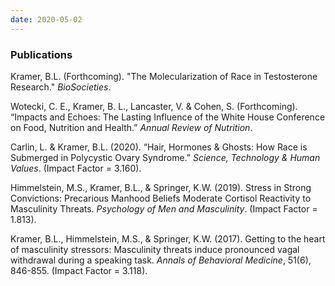 ```yaml
---
date: 2020-05-02
---
```


### **Publications** 

Kramer, B.L. (Forthcoming). "The Molecularization of Race in Testosterone Research." *BioSocieties*.

Wotecki, C. E., Kramer, B. L., Lancaster, V. & Cohen, S. (Forthcoming). “Impacts and Echoes: The Lasting Influence of the White House Conference on Food, Nutrition and Health.” *Annual Review of Nutrition*.

Carlin, L. & Kramer, B.L. (2020). “Hair, Hormones & Ghosts: How Race is Submerged in Polycystic Ovary Syndrome.” *Science, Technology & Human Values*. (Impact Factor = 3.160).

Himmelstein, M.S., Kramer, B.L., & Springer, K.W. (2019). Stress in Strong Convictions: Precarious Manhood Beliefs Moderate Cortisol Reactivity to Masculinity Threats. *Psychology of Men and Masculinity*. (Impact Factor = 1.813).

Kramer, B.L., Himmelstein, M.S., & Springer, K.W. (2017). Getting to the heart of masculinity stressors: Masculinity threats induce pronounced vagal withdrawal during a speaking task. *Annals of Behavioral Medicine*, 51(6), 846-855. (Impact Factor = 3.118).